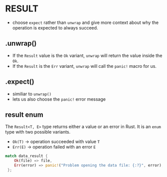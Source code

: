 # RESULT

- choose `expect` rather than `unwrap` and give more context about why the operation is expected to always succeed.
## .unwrap()

- If the `Result` value is the `Ok` variant, `unwrap` will return the value inside the `Ok`. 
- If the `Result` is the `Err` variant, `unwrap` will call the `panic!` macro for us.

## .expect()

- similiar to `unwrap()` 
- lets us also choose the `panic!` error message

## result enum

The `Result<T, E>` type returns either a value or an error in Rust. It is an `enum` type with two possible variants.

- `Ok(T)` → operation succeeded with value `T`
- `Err(E)` → operation failed with an error `E`

```rust
match data_result {
    Ok(file) => file,
    Err(error) => panic!("Problem opening the data file: {:?}", error),
 };
```
